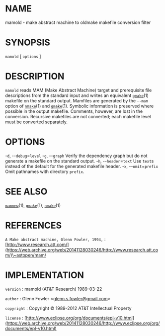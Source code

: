 # NAME

mamold - make abstract machine to oldmake makefile conversion filter

# SYNOPSIS

`mamold` \[ `options` \]

# DESCRIPTION

`mamold` reads MAM (Make Abstract Machine) target and prerequisite
file descriptions from the standard input and writes an equivalent
[`gmake`](/web/20141128030246/http://www2.research.att.com/~astopen/man/man1/gmake.html)(1)
makefile on the standard output. Mamfiles are generated by the `--mam`
option of
[`nmake`](/web/20141128030246/http://www2.research.att.com/~astopen/man/man1/nmake.html)(1)
and
[`gmake`](/web/20141128030246/http://www2.research.att.com/~astopen/man/man1/gmake.html)(1).
Symbolic information is preserved where possible in the output makefile.
Comments, however, are lost in the conversion. Recursive makefiles are
not converted; each makefile level must be converted separately.

# OPTIONS

-`d`, --`debug`=`level` -`g`, --`graph`
Verify the dependency graph but do not generate a makefile on the
standard output. -`h`, --`header`=`text`
Use `text`s instead of the default for the generated makefile header.
-`x`, --`omit`=`prefix`
Omit pathnames with directory `prefix`.

# SEE ALSO

[`mamnew`](/web/20141128030246/http://www2.research.att.com/~astopen/man/man1/mamnew.html)(1),
[`gmake`](/web/20141128030246/http://www2.research.att.com/~astopen/man/man1/gmake.html)(1),
[`nmake`](/web/20141128030246/http://www2.research.att.com/~astopen/man/man1/nmake.html)(1)

# REFERENCES

`A Make abstract machine, Glenn Fowler, 1994,`
:   [http://www.research.att.com/](https://web.archive.org/web/20141128030246/http://www.research.att.com/)\~astopen/mam/

# IMPLEMENTATION

`version`
:   mamold (AT&T Research) 1989-03-22

`author`
:   Glenn Fowler
    &lt;[glenn.s.fowler@gmail.com](https://web.archive.org/web/20141128030246/mailto:glenn.s.fowler@gmail.com)&gt;

`copyright`
:   Copyright © 1989-2012 AT&T Intellectual Property

`license`
:   [http://www.eclipse.org/org/documents/epl-v10.html](https://web.archive.org/web/20141128030246/http://www.eclipse.org/org/documents/epl-v10.html)


